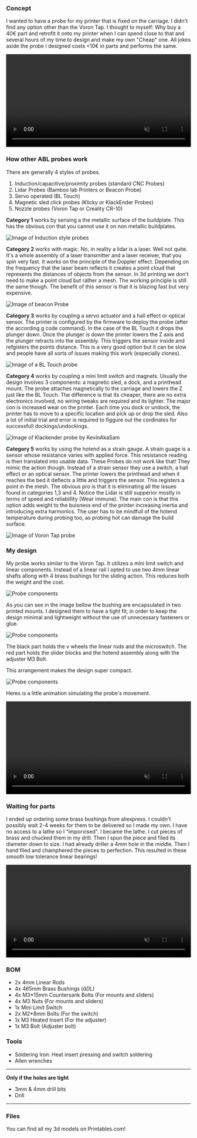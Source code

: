 <!-- ---
layout: project
title: 3D Printer Probe (WIP)
tags:
  - 3D Printing
  - 3D Modeling

description: >
  I wanted to have a probe for my printer that is fixed on the carriage. I didn't find any option other than the Voron Tap. I thought to myself: Why buy a 40€ part and retrofit it onto my printer when I can spend close to that and several hours of my time to design and make my own "Cheap" one. All jokes aside the probe I designed costs <10€ in parts and performs the same.
images: # These show up on the homepage. The 1st one on the project page.
  - url: /assets/projects/3d-printer-probe/3d-printer-probe-right-iso.png
    alt: Render of assembled probe
  - url: /assets/projects/3d-printer-probe/3d-printer-probe-right.png
    alt: Render of assembled Probe (Side View)
  - url: /assets/projects/3d-printer-probe/3d-printer-probe-left-iso-no-top.png
    alt: Render of the sliding carriage components
--- -->

### Concept

I wanted to have a probe for my printer that is fixed on the carriage. I didn't find any option other than the Voron Tap. I thought to myself: Why buy a 40€ part and retrofit it onto my printer when I can spend close to that and several hours of my time to design and make my own "Cheap" one. All jokes aside the probe I designed costs <10€ in parts and performs the same.

<video width="100%" height="auto" autoplay loop muted playsinline>
  <source src="/assets/projects/3d-printer-probe/3d-probe-animation.mp4" type="video/mp4">
Your browser does not support video playback.
</video>

### How other ABL probes work

There are generally 4 styles of probes.

1. Induction/capacitive/proximity probes (standard CNC Probes)
2. Lidar Probes (Bamboo lab Printers or Beacon Probe)
3. Servo operated (BL Touch)
4. Magnetic sled click probes (Klicky or KlackEnder Probes)
5. Nozzle probes (Voron Tap or Creality CR-10)

**Category 1** works by sensing a the metallic surface of the buildplate. This has the obvious con that you cannot use it on non metallic buildplates.

![Image of Induction style probes](/assets/projects/3d-printer-probe/prox-cap-probes.png)

**Category 2** works with magic. No, in reality a lidar is a laser. Well not quite. It's a whole assembly of a laser transmitter and a laser receiver, that you spin very fast. It works on the principle of the Doppler effect. Depending on the frequency that the laser beam reflects it creates a point cloud that represents the distances of objects from the sensor. In 3d printing we don't need to make a point cloud but rather a mesh. The working principle is still the same though. The benefit of this sensor is that it is blazing fast but very expensive.

![Image of beacon Probe](/assets/projects/3d-printer-probe/image-of-beacon-probe.jpg)

**Category 3** works by coupling a servo actuator and a hall effect or optical sensor. The printer is configured by the firmware to deploy the probe (after the according g code command). In the case of the BL Touch it drops the plunger down. Once the plunger is down the printer lowers the Z axis and the plunger retracts into the assembly. This triggers the sensor inside and refgisters the points distance. This is a very good option but it can be slow and people have all sorts of issues making this work (especially clones).

![Image of a BL Touch probe](/assets/projects/3d-printer-probe/bltouch.webp)

**Category 4** works by coupling a mini limit switch and magnets. Usually the design involves 3 components: a magnetic sled, a dock, and a printhead mount. The probe attaches magnetically to the carriage and lowers the Z just like the BL Touch. The difference is that its cheaper, there are no extra electronics involved, no wiring tweaks are required and its lighter. The major con is increased wear on the printer. Each time you dock or undock, the printer has to move to a specific location and pick up or drop the sled. Also a lot of initial trial and error is required to figgure out the cordinates for successfull dockings/undockings.

![Image of Klackender probe by KevinAkaSam](/assets/projects/3d-printer-probe/klackeender-probe.webp)

**Category 5** works by using the hotend as a strain gauge. A strain guage is a sensor whose resistance varies with applied force. This resistance reading is then translated into usable data. These Probes do not work like that! They mimic the action though. Instead of a strain sensor they use a switch, a hall effect or an optical sensor. The printer lowers the printhead and when it reaches the bed it deflects a little and triggers the sensor. This registers a point in the mesh. The obvious pro is that it is eliminating all the issues found in categories 1,3 and 4. Notice the Lidar is still supperior mostly in terms of speed and reliabillity (Wear immune). The main con is that this option adds weight to the buisness end of the printer increasing inertia and introducing extra harmonics. The user has to be mindfull of the hotend temperature during probing too, as probing hot can damage the build surface.

![Image of Voron Tap probe](/assets/projects/3d-printer-probe/voron-tap.webp)

### My design

My probe works similar to the Voron Tap. It utilizes a mini limit switch and linear components. Instead of a linear rail I opted to use two 4mm linear shafts allong with 4 brass bushings for the sliding action. This reduces both the weight and the cost.

![Probe components](/assets/projects/3d-printer-probe/3d-printer-probe-front-slider-components.png)

As you can see in the image bellow the bushing are encapsulated in two printed mounts. I designed them to have a tight fit, in order to keep the design minimal and lightweight without the use of unnecessary fasteners or glue.

![Probe components](/assets/projects/3d-printer-probe/3d-printer-probe-left-iso-no-top.png)

The black part holds the v wheels the linear rods and the microswitch. The red part holds the slider blocks and the hotend assembly along with the adjuster M3 Bolt.

This arrangement makes the design super compact.

![Probe components](/assets/projects/3d-printer-probe/3d-probe-left.png)

Heres is a little animation simulating the probe's movement.

<video width="100%" height="auto" autoplay loop muted playsinline>
  <source src="/assets/projects/3d-printer-probe/probe-in-action.mp4" type="video/mp4">
Your browser does not support video playback.
</video>

### Waiting for parts

I ended up ordering some brass bushings from aliexpress. I couldn't possibly wait 2-4 weeks for them to be delivered so I made my own. I have no access to a lathe so I "imporvised". I became the lathe. I cut pieces of brass and chucked them in my drill. Then I spun the piece and filed its diameter down to size. I had already driller a 4mm hole in the middle. Then I hand filed and champhered the pieces to perfection. This resulted in these smooth low tolerance linear bearings!

<video width="100%" height="auto" autoplay loop muted playsinline>
  <source src="/assets/projects/3d-printer-probe/probe-in-action.mp4" type="video/mp4">
Your browser does not support video playback.
</video>

### BOM

- 2x 4mm Linear Rods
- 4x 4*6*5mm Brass Bushings (d*D*L)
- 4x M3\*15mm Countersank Bolts (For mounts and sliders)
- 4x M3 Nuts (For mounts and sliders)
- 1x Mini Limit Switch
- 2x M2\*8mm Bolts (For the switch)
- 1x M3 Heated Insert (For the adjuster)
- 1x M3 Bolt (Adjuster bolt)

### Tools

- Soldering Iron: Heat insert pressing and switch soldering
- Allen wrenches

---

**Only if the holes are tight**

- 3mm & 4mm drill bits
- Drill

---

### Files

You can find all my 3d models on Printables.com!
